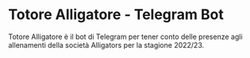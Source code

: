 # Totore Alligatore - Telegram Bot
Totore Alligatore è il bot di Telegram per tener conto delle presenze agli allenamenti della società Alligators per la stagione 2022/23.